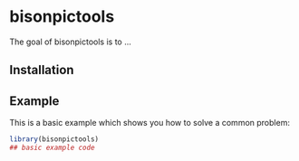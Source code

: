 
# bisonpictools

<!-- badges: start -->
<!-- badges: end -->

The goal of bisonpictools is to ...

## Installation


## Example

This is a basic example which shows you how to solve a common problem:

``` r
library(bisonpictools)
## basic example code
```

